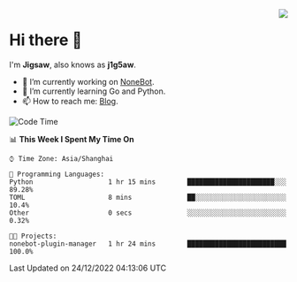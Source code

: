 <a href="#">
  <img align="right" src="https://github-readme-stats.vercel.app/api?username=j1g5awi&count_private=true&show_icons=true&title_color=80070B&text_color=B3B3B3&bg_color=212121&icon_color=80070B" />
</a>

# Hi there 👋

I'm **Jigsaw**, also knows as **j1g5aw**.

- 🔭 I’m currently working on [NoneBot](https://github.com/nonebot).
- 🌱 I’m currently learning Go and Python.
- 📫 How to reach me: [Blog](https://blog.maddestroyer.xyz/).

<!--START_SECTION:waka-->
![Code Time](http://img.shields.io/badge/Code%20Time-897%20hrs%2058%20mins-blue)

📊 **This Week I Spent My Time On** 

```text
⌚︎ Time Zone: Asia/Shanghai

💬 Programming Languages: 
Python                   1 hr 15 mins        ██████████████████████░░░   89.28% 
TOML                     8 mins              ██░░░░░░░░░░░░░░░░░░░░░░░   10.4% 
Other                    0 secs              ░░░░░░░░░░░░░░░░░░░░░░░░░   0.32%

🐱‍💻 Projects: 
nonebot-plugin-manager   1 hr 24 mins        █████████████████████████   100.0%

```


 Last Updated on 24/12/2022 04:13:06 UTC
<!--END_SECTION:waka-->
